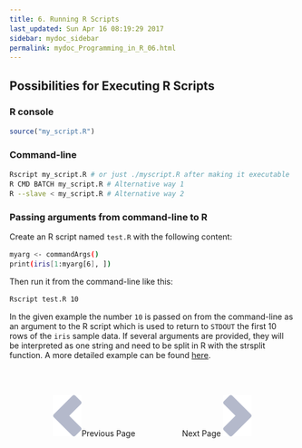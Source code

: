 ```yaml
---
title: 6. Running R Scripts
last_updated: Sun Apr 16 08:19:29 2017
sidebar: mydoc_sidebar
permalink: mydoc_Programming_in_R_06.html
---
```


## Possibilities for Executing R Scripts

### R console

```r
source("my_script.R")
```

### Command-line


```sh
Rscript my_script.R # or just ./myscript.R after making it executable
R CMD BATCH my_script.R # Alternative way 1 
R --slave < my_script.R # Alternative way 2
```
### Passing arguments from command-line to R

Create an R script named `test.R` with the following content:


```sh
myarg <- commandArgs()
print(iris[1:myarg[6], ])
```

Then run it from the command-line like this:

```sh
Rscript test.R 10
```

In the given example the number `10` is passed on from the command-line as an argument to the R script which is used to return to `STDOUT` the first 10 rows of the `iris` sample data. If several arguments are provided, they will be interpreted as one string and need to be split in R with the strsplit function. A more detailed example can be found [here](http://manuals.bioinformatics.ucr.edu/home/ht-seq\#TOC-Quality-Reports-of-FASTQ-Files-).

<br><br><center><a href="mydoc_Programming_in_R_05.html"><img src="images/left_arrow.png" alt="Previous page."></a>Previous Page &nbsp; &nbsp; &nbsp; &nbsp; &nbsp; &nbsp; &nbsp; &nbsp; &nbsp; &nbsp; Next Page
<a href="mydoc_Programming_in_R_07.html"><img src="images/right_arrow.png" alt="Next page."></a></center>
